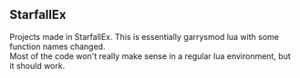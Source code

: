 ## StarfallEx
Projects made in StarfallEx. This is essentially garrysmod lua with some function names changed.  
Most of the code won't really make sense in a regular lua environment, but it should work.